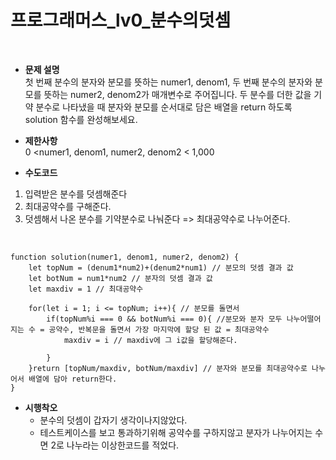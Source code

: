 # 프로그래머스_lv0_분수의덧셈
<br/>

- **문제 설명**<br/>
첫 번째 분수의 분자와 분모를 뜻하는 numer1, denom1, 두 번째 분수의 분자와 분모를 뜻하는 numer2, denom2가 매개변수로 주어집니다. 두 분수를 더한 값을 기약 분수로 나타냈을 때 분자와 분모를 순서대로 담은 배열을 return 하도록 solution 함수를 완성해보세요.
- **제한사항**<br/>
0 <numer1, denom1, numer2, denom2 < 1,000

- **수도코드**<br/>
 1. 입력받은 분수를 덧셈해준다
 2. 최대공약수를 구해준다.
 2. 덧셈해서 나온 분수를 기약분수로 나눠준다 => 최대공약수로 나누어준다.

<br/>

```
function solution(numer1, denom1, numer2, denom2) {
    let topNum = (denum1*num2)+(denum2*num1) // 분모의 덧셈 결과 값
    let botNum = num1*num2 // 분자의 덧셈 결과 값
    let maxdiv = 1 // 최대공약수
    
    for(let i = 1; i <= topNum; i++){ // 분모를 돌면서
        if(topNum%i === 0 && botNum%i === 0){ //분모와 분자 모두 나누어떨어지는 수 = 공약수, 반복문을 돌면서 가장 마지막에 할당 된 값 = 최대공약수
            maxdiv = i // maxdiv에 그 i값을 할당해준다.
            
        }
    }return [topNum/maxdiv, botNum/maxdiv] // 분자와 분모를 최대공약수로 나누어서 배열에 담아 return한다.
}
```

- **시행착오**<br/>
    - 분수의 덧셈이 갑자기 생각이나지않았다.
    - 테스트케이스를 보고 통과하기위해 공약수를 구하지않고 분자가 나누어지는 수면 2로 나누라는 이상한코드를 적었다.
  
